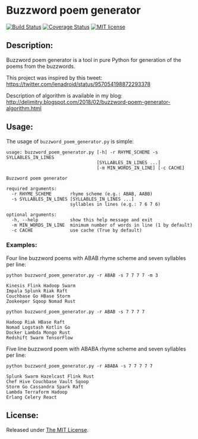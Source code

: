 # Buzzword poem generator

[![Build Status](https://travis-ci.org/delimitry/buzzword_poem_generator.svg?branch=master)](https://travis-ci.org/delimitry/buzzword_poem_generator)
[![Coverage Status](https://coveralls.io/repos/github/delimitry/buzzword_poem_generator/badge.svg?branch=master)](https://coveralls.io/github/delimitry/buzzword_poem_generator?branch=master)
[![MIT license](http://img.shields.io/badge/license-MIT-brightgreen.svg)](https://github.com/delimitry/buzzword_poem_generator/blob/master/LICENSE)

Description:
------------

Buzzword poem generator is a tool in pure Python for generation of the poems from the buzzwords.

This project was inspired by this tweet: https://twitter.com/lenadroid/status/957054198872293378

Description of algorithm is available in my blog: http://delimitry.blogspot.com/2018/02/buzzword-poem-generator-algorithm.html

Usage:
------
The usage of `buzzword_poem_generator.py` is simple:
```
usage: buzzword_poem_generator.py [-h] -r RHYME_SCHEME -s SYLLABLES_IN_LINES
                                  [SYLLABLES_IN_LINES ...]
                                  [-m MIN_WORDS_IN_LINE] [-c CACHE]

Buzzword poem generator

required arguments:
  -r RHYME_SCHEME       rhyme scheme (e.g.: ABAB, AABB)
  -s SYLLABLES_IN_LINES [SYLLABLES_IN_LINES ...]
                        syllables in lines (e.g.: 7 6 7 6)

optional arguments:
  -h, --help            show this help message and exit
  -m MIN_WORDS_IN_LINE  minimum number of words in line (1 by default)
  -c CACHE              use cache (True by default)
```

### Examples:

Four line buzzword poems with ABAB rhyme scheme and seven syllables per line:

`python buzzword_poem_generator.py -r ABAB -s 7 7 7 7 -m 3`

```
Kinesis Flink Hadoop Swarm
Impala Splunk Riak Raft
Couchbase Go HBase Storm
Zookeeper Sqoop Nomad Rust
```

`python buzzword_poem_generator.py -r ABAB -s 7 7 7 7`

```
Hadoop Riak HBase Raft
Nomad Logstash Kotlin Go
Docker Lambda Mongo Rust
Redshift Swarm TensorFlow
```

Five line buzzword poem with ABABA rhyme scheme and seven syllables per line:

`python buzzword_poem_generator.py -r ABABA -s 7 7 7 7 7`

```
Splunk Swarm Hazelcast Flink Rust
Chef Hive Couchbase Vault Sqoop
Storm Go Cassandra Spark Raft
Lambda Terraform Hadoop
Erlang Celery React
```

License:
--------
Released under [The MIT License](https://github.com/delimitry/buzzword_poem_generator/blob/master/LICENSE).
